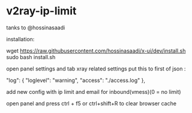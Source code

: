# v2ray-ip-limit

tanks to @hossinasaadi

installation:

wget https://raw.githubusercontent.com/hossinasaadi/x-ui/dev/install.sh
sudo bash install.sh

 open panel settings and tab xray related settings put this to first of json :
 
"log": {
   "loglevel": "warning", 
   "access": "./access.log"
 },
 

add new config with ip limit and email for inbound(vmess)(0 = no limit)

open panel and press ctrl + f5 or ctrl+shift+R to clear browser cache
